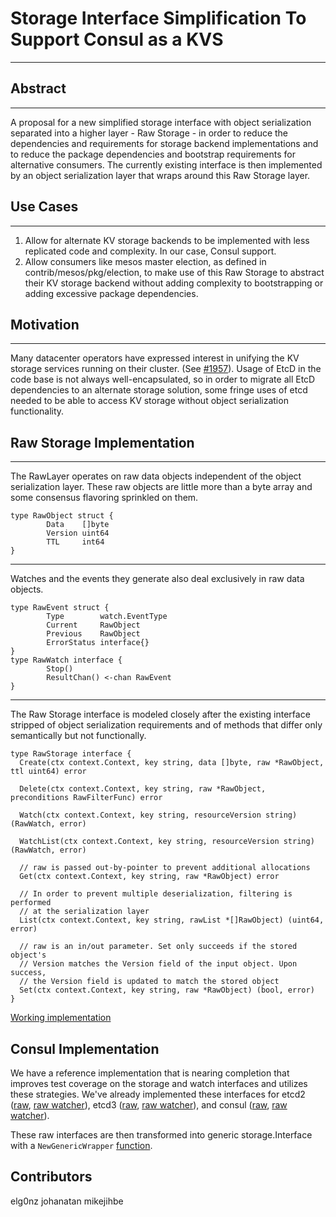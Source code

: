# Storage Interface Simplification To Support Consul as a KVS
----------

## Abstract
-----------

A proposal for a new simplified storage interface with object serialization separated into a higher layer - Raw Storage - in order to reduce the dependencies and requirements for storage backend implementations and to reduce the package dependencies and bootstrap requirements for alternative consumers. The currently existing interface is then implemented by an object serialization layer that wraps around this Raw Storage layer.

## Use Cases
-----------

1. Allow for alternate KV storage backends to be implemented with less replicated code and complexity.  In our case, Consul support.
2. Allow consumers like mesos master election, as defined in contrib/mesos/pkg/election, to make use of this Raw Storage to abstract their KV storage backend without adding complexity to bootstrapping or adding excessive package dependencies.

## Motivation
----------

Many datacenter operators have expressed interest in unifying the KV storage services running on their cluster. (See [#1957](https://github.com/kubernetes/kubernetes/issues/1957)). Usage of EtcD in the code base is not always well-encapsulated, so in order to migrate all EtcD dependencies to an alternate storage solution, some fringe uses of etcd needed to be able to access KV storage without object serialization functionality.

## Raw Storage Implementation
----------

The RawLayer operates on raw data objects independent of the object serialization layer. These raw objects are little more than a byte array and some consensus flavoring sprinkled on them.

```golang
type RawObject struct {
        Data    []byte
        Version uint64
        TTL     int64
}
```

----------
Watches and the events they generate also deal exclusively in raw data objects.

```golang
type RawEvent struct {
        Type        watch.EventType
        Current     RawObject
        Previous    RawObject
        ErrorStatus interface{}
}
type RawWatch interface {
        Stop()
        ResultChan() <-chan RawEvent
}
```
----------
The Raw Storage interface is modeled closely after the existing interface stripped of object serialization requirements and of methods that differ only semantically but not functionally.

```golang
type RawStorage interface {
  Create(ctx context.Context, key string, data []byte, raw *RawObject, ttl uint64) error

  Delete(ctx context.Context, key string, raw *RawObject, preconditions RawFilterFunc) error

  Watch(ctx context.Context, key string, resourceVersion string) (RawWatch, error)

  WatchList(ctx context.Context, key string, resourceVersion string) (RawWatch, error)

  // raw is passed out-by-pointer to prevent additional allocations
  Get(ctx context.Context, key string, raw *RawObject) error

  // In order to prevent multiple deserialization, filtering is performed
  // at the serialization layer
  List(ctx context.Context, key string, rawList *[]RawObject) (uint64, error)

  // raw is an in/out parameter. Set only succeeds if the stored object's
  // Version matches the Version field of the input object. Upon success,
  // the Version field is updated to match the stored object
  Set(ctx context.Context, key string, raw *RawObject) (bool, error)
}
```
[Working implementation](https://github.com/MustWin/kubernetes/blob/consul-integration/pkg/storage/generic/interfaces.go#L34)

## Consul Implementation

We have a reference implementation that is nearing completion that improves test coverage on the storage and watch interfaces and utilizes these strategies. We've already implemented these interfaces for etcd2 ([raw](https://github.com/MustWin/kubernetes/blob/consul-integration/pkg/storage/etcd/etcd_raw.go), [raw watcher](https://github.com/MustWin/kubernetes/blob/consul-integration/pkg/storage/etcd/etcd_raw_watcher.go)), etcd3 ([raw](https://github.com/MustWin/kubernetes/blob/consul-integration/pkg/storage/etcd3/raw.go), [raw watcher](https://github.com/MustWin/kubernetes/blob/consul-integration/pkg/storage/etcd3/raw_watcher.go)), and consul ([raw](https://github.com/MustWin/kubernetes/blob/consul-integration/pkg/storage/consul/consul.go), [raw watcher](https://github.com/MustWin/kubernetes/blob/consul-integration/pkg/storage/consul/consul_watcher.go)).

These raw interfaces are then transformed into generic storage.Interface with a `NewGenericWrapper` [function](https://github.com/MustWin/kubernetes/blob/consul-integration/pkg/storage/generic_implementation.go#L40).

## Contributors

elg0nz
johanatan
mikejihbe
